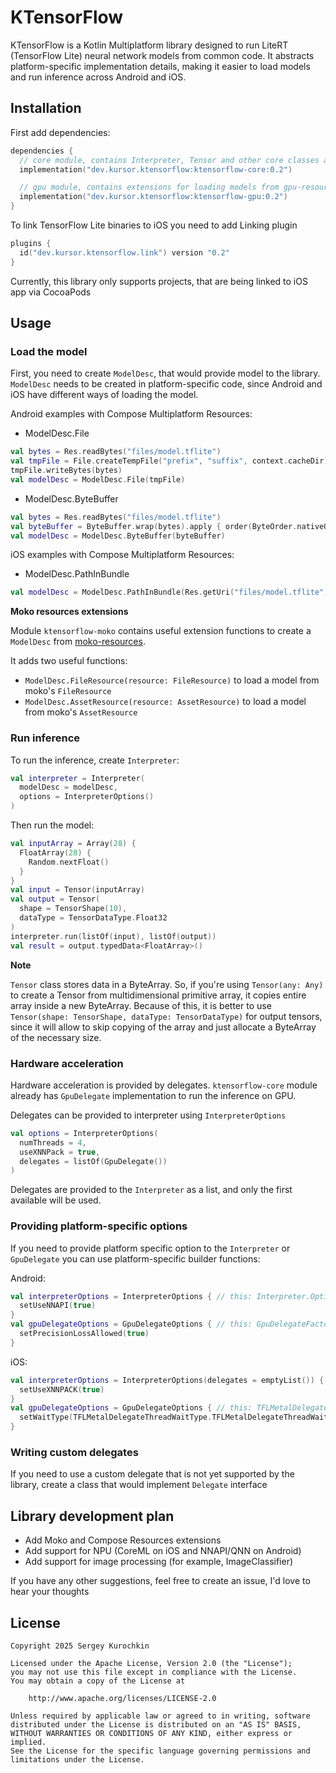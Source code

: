 # KTensorFlow
KTensorFlow is a Kotlin Multiplatform library designed to run LiteRT (TensorFlow Lite) neural network models from common code. It abstracts platform-specific implementation details, making it easier to load models and run inference across Android and iOS.

## Installation
First add dependencies:

```kotlin
dependencies {
  // core module, contains Interpreter, Tensor and other core classes and functions
  implementation("dev.kursor.ktensorflow:ktensorflow-core:0.2")

  // gpu module, contains extensions for loading models from gpu-resources
  implementation("dev.kursor.ktensorflow:ktensorflow-gpu:0.2")
}
```

To link TensorFlow Lite binaries to iOS you need to add Linking plugin
```kotlin
plugins {
  id("dev.kursor.ktensorflow.link") version "0.2"
}
```
Currently, this library only supports projects, that are being linked to iOS app via CocoaPods

## Usage
### Load the model
First, you need to create `ModelDesc`, that would provide model to the library. 
`ModelDesc` needs to be created in platform-specific code, since Android and iOS have different ways of loading the model.

Android examples with Compose Multiplatform Resources:
* ModelDesc.File
```kotlin
val bytes = Res.readBytes("files/model.tflite")
val tmpFile = File.createTempFile("prefix", "suffix", context.cacheDir)
tmpFile.writeBytes(bytes)
val modelDesc = ModelDesc.File(tmpFile)
```

* ModelDesc.ByteBuffer
```kotlin
val bytes = Res.readBytes("files/model.tflite")
val byteBuffer = ByteBuffer.wrap(bytes).apply { order(ByteOrder.nativeOrder()) }
val modelDesc = ModelDesc.ByteBuffer(byteBuffer)
```

iOS examples with Compose Multiplatform Resources:
* ModelDesc.PathInBundle
```kotlin
val modelDesc = ModelDesc.PathInBundle(Res.getUri("files/model.tflite").removePrefix("file://"))
```

**Moko resources extensions**

Module `ktensorflow-moko` contains useful extension functions to create a `ModelDesc` from [moko-resources](https://github.com/icerockdev/moko-resources).

It adds two useful functions:
* `ModelDesc.FileResource(resource: FileResource)` to load a model from moko's `FileResource`
* `ModelDesc.AssetResource(resource: AssetResource)` to load a model from moko's `AssetResource`

### Run inference
To run the inference, create `Interpreter`:
```kotlin
val interpreter = Interpreter(
  modelDesc = modelDesc,
  options = InterpreterOptions()
)
```

Then run the model:
```kotlin
val inputArray = Array(28) {
  FloatArray(28) {
    Random.nextFloat()
  }
}
val input = Tensor(inputArray)
val output = Tensor(
  shape = TensorShape(10),
  dataType = TensorDataType.Float32
)
interpreter.run(listOf(input), listOf(output))
val result = output.typedData<FloatArray>()
```

**Note**

`Tensor` class stores data in a ByteArray. So, if you're using `Tensor(any: Any)` to create a Tensor from multidimensional primitive array, it copies entire array inside a new ByteArray.
Because of this, it is better to use `Tensor(shape: TensorShape, dataType: TensorDataType)` for output tensors, 
since it will allow to skip copying of the array and just allocate a ByteArray of the necessary size.

### Hardware acceleration
Hardware acceleration is provided by delegates. `ktensorflow-core` module already has `GpuDelegate` implementation to run the inference on GPU.

Delegates can be provided to interpreter using `InterpreterOptions`
```kotlin
val options = InterpreterOptions(
  numThreads = 4,
  useXNNPack = true,
  delegates = listOf(GpuDelegate())
)
```

Delegates are provided to the `Interpreter` as a list, and only the first available will be used.

### Providing platform-specific options
If you need to provide platform specific option to the `Interpreter` or `GpuDelegate` you can use platform-specific builder functions:

Android:
```kotlin
val interpreterOptions = InterpreterOptions { // this: Interpreter.Options
  setUseNNAPI(true)
}
val gpuDelegateOptions = GpuDelegateOptions { // this: GpuDelegateFactory.Options
  setPrecisionLossAllowed(true)
}
```

iOS:
```kotlin
val interpreterOptions = InterpreterOptions(delegates = emptyList()) { // this: TFLInterpreterOptions
  setUseXNNPACK(true)
}
val gpuDelegateOptions = GpuDelegateOptions { // this: TFLMetalDelegateOptions
  setWaitType(TFLMetalDelegateThreadWaitType.TFLMetalDelegateThreadWaitTypeActive)
}
```

### Writing custom delegates
If you need to use a custom delegate that is not yet supported by the library, create a class that would implement `Delegate` interface

## Library development plan
* Add Moko and Compose Resources extensions
* Add support for NPU (CoreML on iOS and NNAPI/QNN on Android)
* Add support for image processing (for example, ImageClassifier)

If you have any other suggestions, feel free to create an issue, I'd love to hear your thoughts

## License
```
Copyright 2025 Sergey Kurochkin

Licensed under the Apache License, Version 2.0 (the "License");
you may not use this file except in compliance with the License.
You may obtain a copy of the License at

    http://www.apache.org/licenses/LICENSE-2.0

Unless required by applicable law or agreed to in writing, software
distributed under the License is distributed on an "AS IS" BASIS,
WITHOUT WARRANTIES OR CONDITIONS OF ANY KIND, either express or implied.
See the License for the specific language governing permissions and
limitations under the License.
```
